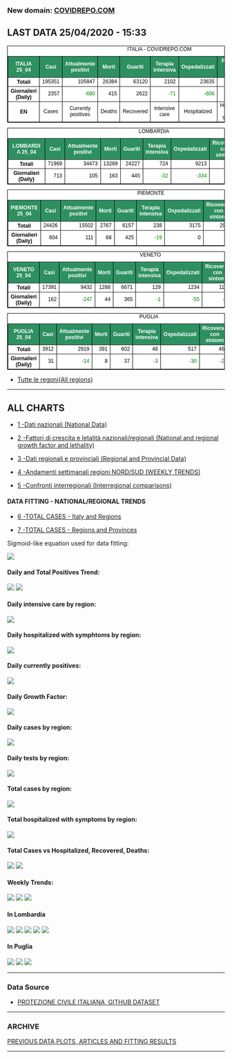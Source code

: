 <!-- start -->
### New domain: <a href="https://www.covidrepo.com/">COVIDREPO.COM</a>

## LAST DATA 25/04/2020 - 15:33

<table style=" color:black; font-size:12; font-family:arial; text-align:center; " cellpadding="2.5" cellspacing="0" border="1" bordercolor="black" bgcolor="#FFFFFF">
<caption>ITALIA - COVIDREPO.COM</caption>
<tr style="color:#FFFFFF;background:#2E9061">
<th>ITALIA 25_04</th>
<th>Casi</th>
<th>Attualmente positivi</th>
<th>Morti</th>
<th>Guariti</th>
<th>Terapia intensiva</th>
<th>Ospedalizzati</th>
<th>Ricoverati con sintomi</th>
<th>Isolamento domiciliare</th>
<th>Tamponi</th>
</tr>
<tr>
<th>Totali</th>
<td align="right"> 195351</td>
<td align="right"> 105847</td>
<td align="right"> 26384</td>
<td align="right"> 63120</td>
<td align="right"> 2102</td>
<td align="right"> 23635</td>
<td align="right"> 21533</td>
<td align="right"> 82212</td>
<td align="right"> 1707743</td>
</tr>
<tr>
<th>Giornalieri (Daily)</th>
<td align="right"> 2357</td>
<td align="right" style=" color:green; "> -680</td>
<td align="right"> 415</td>
<td align="right"> 2622</td>
<td align="right" style=" color:green; "> -71</td>
<td align="right" style=" color:green; "> -606</td>
<td align="right" style=" color:green; "> -535</td>
<td align="right" style=" color:green; "> -74</td>
<td align="right"> 65387</td>
</tr>
<tr>
<th>EN</th>
<td>Cases</td>
<td>Currently positives</td>
<td>Deaths</td>
<td>Recovered</td>
<td>Intensive care</td>
<td>Hospitalized</td>
<td>Hospitalized with symptoms</td>
<td>Home isolation</td>
<td>Tests</td>
</tr>
</table>

<table style=" color:black; font-size:12; font-family:arial; text-align:center; " cellpadding="2.5" cellspacing="0" border="1" bordercolor="black" bgcolor="#FFFFFF">
<caption>LOMBARDIA</caption>
<tr style="color:#FFFFFF;background:#2E9061">
<th>LOMBARDIA 25_04</th>
<th>Casi</th>
<th>Attualmente positivi</th>
<th>Morti</th>
<th>Guariti</th>
<th>Terapia intensiva</th>
<th>Ospedalizzati</th>
<th>Ricoverati con sintomi</th>
<th>Isolamento domiciliare</th>
<th>Tamponi</th>
</tr>
<tr>
<th>Totali</th>
<td align="right"> 71969</td>
<td align="right"> 34473</td>
<td align="right"> 13269</td>
<td align="right"> 24227</td>
<td align="right"> 724</td>
<td align="right"> 9213</td>
<td align="right"> 8489</td>
<td align="right"> 25260</td>
<td align="right"> 326940</td>
</tr>
<tr>
<th>Giornalieri (Daily)</th>
<td align="right"> 713</td>
<td align="right"> 105</td>
<td align="right"> 163</td>
<td align="right"> 445</td>
<td align="right" style=" color:green; "> -32</td>
<td align="right" style=" color:green; "> -334</td>
<td align="right" style=" color:green; "> -302</td>
<td align="right"> 439</td>
<td align="right"> 12642</td>
</tr>
</table>

<table style=" color:black; font-size:12; font-family:arial; text-align:center; " cellpadding="2.5" cellspacing="0" border="1" bordercolor="black" bgcolor="#FFFFFF">
<caption>PIEMONTE</caption>
<tr style="color:#FFFFFF;background:#2E9061">
<th>PIEMONTE 25_04</th>
<th>Casi</th>
<th>Attualmente positivi</th>
<th>Morti</th>
<th>Guariti</th>
<th>Terapia intensiva</th>
<th>Ospedalizzati</th>
<th>Ricoverati con sintomi</th>
<th>Isolamento domiciliare</th>
<th>Tamponi</th>
</tr>
<tr>
<th>Totali</th>
<td align="right"> 24426</td>
<td align="right"> 15502</td>
<td align="right"> 2767</td>
<td align="right"> 6157</td>
<td align="right"> 238</td>
<td align="right"> 3175</td>
<td align="right"> 2937</td>
<td align="right"> 12327</td>
<td align="right"> 131107</td>
</tr>
<tr>
<th>Giornalieri (Daily)</th>
<td align="right"> 604</td>
<td align="right"> 111</td>
<td align="right"> 68</td>
<td align="right"> 425</td>
<td align="right" style=" color:green; "> -19</td>
<td align="right"> 0</td>
<td align="right"> 19</td>
<td align="right"> 111</td>
<td align="right"> 5807</td>
</tr>
</table>

<table style=" color:black; font-size:12; font-family:arial; text-align:center; " cellpadding="2.5" cellspacing="0" border="1" bordercolor="black" bgcolor="#FFFFFF">
<caption>VENETO</caption>
<tr style="color:#FFFFFF;background:#2E9061">
<th>VENETO 25_04</th>
<th>Casi</th>
<th>Attualmente positivi</th>
<th>Morti</th>
<th>Guariti</th>
<th>Terapia intensiva</th>
<th>Ospedalizzati</th>
<th>Ricoverati con sintomi</th>
<th>Isolamento domiciliare</th>
<th>Tamponi</th>
</tr>
<tr>
<th>Totali</th>
<td align="right"> 17391</td>
<td align="right"> 9432</td>
<td align="right"> 1288</td>
<td align="right"> 6671</td>
<td align="right"> 129</td>
<td align="right"> 1234</td>
<td align="right"> 1105</td>
<td align="right"> 8198</td>
<td align="right"> 306977</td>
</tr>
<tr>
<th>Giornalieri (Daily)</th>
<td align="right"> 162</td>
<td align="right" style=" color:green; "> -247</td>
<td align="right"> 44</td>
<td align="right"> 365</td>
<td align="right" style=" color:green; "> -1</td>
<td align="right" style=" color:green; "> -55</td>
<td align="right" style=" color:green; "> -54</td>
<td align="right" style=" color:green; "> -192</td>
<td align="right"> 10081</td>
</tr>
</table>

<table style=" color:black; font-size:12; font-family:arial; text-align:center; " cellpadding="2.5" cellspacing="0" border="1" bordercolor="black" bgcolor="#FFFFFF">
<caption>PUGLIA</caption>
<tr style="color:#FFFFFF;background:#2E9061">
<th>PUGLIA 25_04</th>
<th>Casi</th>
<th>Attualmente positivi</th>
<th>Morti</th>
<th>Guariti</th>
<th>Terapia intensiva</th>
<th>Ospedalizzati</th>
<th>Ricoverati con sintomi</th>
<th>Isolamento domiciliare</th>
<th>Tamponi</th>
</tr>
<tr>
<th>Totali</th>
<td align="right"> 3912</td>
<td align="right"> 2919</td>
<td align="right"> 391</td>
<td align="right"> 602</td>
<td align="right"> 48</td>
<td align="right"> 517</td>
<td align="right"> 469</td>
<td align="right"> 2402</td>
<td align="right"> 54628</td>
</tr>
<tr>
<th>Giornalieri (Daily)</th>
<td align="right"> 31</td>
<td align="right" style=" color:green; "> -14</td>
<td align="right"> 8</td>
<td align="right"> 37</td>
<td align="right" style=" color:green; "> -3</td>
<td align="right" style=" color:green; "> -30</td>
<td align="right" style=" color:green; "> -27</td>
<td align="right"> 16</td>
<td align="right"> 2156</td>
</tr>
</table>


- [Tutte le regoni(All regions)](/Tables/regionsTable_25_04.md)

---

## ALL CHARTS

- [1 -Dati nazionali (National Data)](/RUN_25_04/RUN0/RUN.html)

- [2 -Fattori di crescita e letalità nazionali/regionali (National and regional growth factor and lethality)](/RUN_25_04/RUN6/RUN.html)

- [3 -Dati regionali e provinciali (Regional and Provincial Data)](/RUN_25_04/RUN2/RUN.html)

- [4 -Andamenti settimanali regioni NORD/SUD (WEEKLY TRENDS)](/RUN_25_04/RUN5/RUN.html)

- [5 -Confronti interregionali (Interregional comparisons)](/RUN_25_04/RUN4/RUN.html)

#### DATA FITTING - NATIONAL/REGIONAL TRENDS

- [6 -TOTAL CASES - Italy and Regions](/RUN_25_04/RUN1/RUN.html)

- [7 -TOTAL CASES - Regions and Provinces](/RUN_25_04/RUN13/RUN.html)

Sigmoid-like equation used for data fitting:

<img src="http://latex.codecogs.com/svg.latex?Sig = \frac{a}{e^{b(x+c)} + a1e^{b1(x+c1)} - d}" border="0"/>

#### Daily and Total Positives Trend:
<img src="https://marcelchiarello.github.io/showdata/RUN_25_04/RUN1/RUN_DATA_FIT_TOTAL_CASES_ITALY_REGIONS_01.png">
<img src="https://marcelchiarello.github.io/showdata/RUN_25_04/RUN1/RUN_DATA_FIT_TOTAL_CASES_ITALY_REGIONS_02.png">

#### Daily intensive care by region:
<img src="https://marcelchiarello.github.io/showdata/RUN_25_04/RUN4/RUN_INTEREGION_13.png">

#### Daily hospitalized with symphtoms by region:
<img src="https://marcelchiarello.github.io/showdata/RUN_25_04/RUN4/RUN_INTEREGION_14.png">

#### Daily currently positives:
<img src="https://marcelchiarello.github.io/showdata/RUN_25_04/RUN4/RUN_INTEREGION_15.png">

#### Daily Growth Factor:
<img src="https://marcelchiarello.github.io/showdata/RUN_25_04/RUN6/RUN_FACTORS_01.png">

#### Daily cases by region:
<img src="https://marcelchiarello.github.io/showdata/RUN_25_04/RUN4/RUN_INTEREGION_11.png">

#### Daily tests by region:
<img src="https://marcelchiarello.github.io/showdata/RUN_25_04/RUN4/RUN_INTEREGION_12.png">

#### Total cases by region:
<img src="https://marcelchiarello.github.io/showdata/RUN_25_04/RUN4/RUN_INTEREGION_01.png">

#### Total hospitalized with symptoms by region:
<img src="https://marcelchiarello.github.io/showdata/RUN_25_04/RUN4/RUN_INTEREGION_05.png">

#### Total Cases vs Hospitalized, Recovered, Deaths:
<img src="https://marcelchiarello.github.io/showdata/RUN_25_04/RUN0/RUN_DATA_ITALIA_01.png">


<img src="https://marcelchiarello.github.io/showdata/RUN_25_04/RUN0/RUN_DATA_ITALIA_04.png">

#### Weekly Trends:
<img src="https://marcelchiarello.github.io/showdata/RUN_25_04/RUN5/RUN_NEWTRENDS_01.png">
<img src="https://marcelchiarello.github.io/showdata/RUN_25_04/RUN5/RUN_NEWTRENDS_02.png">
<img src="https://marcelchiarello.github.io/showdata/RUN_25_04/RUN5/RUN_NEWTRENDS_03.png">


#### In Lombardia
<img src="https://marcelchiarello.github.io/showdata/RUN_25_04/RUN2/RUN_DATA_PROVINCE_08.png">
<img src="https://marcelchiarello.github.io/showdata/RUN_25_04/RUN1/RUN_DATA_FIT_TOTAL_CASES_ITALY_REGIONS_05.png">
<img src="https://marcelchiarello.github.io/showdata/RUN_25_04/RUN1/RUN_DATA_FIT_TOTAL_CASES_ITALY_REGIONS_06.png">
<img src="https://marcelchiarello.github.io/showdata/RUN_25_04/RUN13/RUN_DATA_FIT_TOTAL_CASES_PROVINCES_18.png">
<img src="https://marcelchiarello.github.io/showdata/RUN_25_04/RUN13/RUN_DATA_FIT_TOTAL_CASES_PROVINCES_20.png">

#### In Puglia
<img src="https://marcelchiarello.github.io/showdata/RUN_25_04/RUN2/RUN_DATA_PROVINCE_01.png">
<img src="https://marcelchiarello.github.io/showdata/RUN_25_04/RUN1/RUN_DATA_FIT_TOTAL_CASES_ITALY_REGIONS_03.png">
<img src="https://marcelchiarello.github.io/showdata/RUN_25_04/RUN1/RUN_DATA_FIT_TOTAL_CASES_ITALY_REGIONS_04.png">

---

### Data Source

- [PROTEZIONE CIVILE ITALIANA, GITHUB DATASET](https://github.com/pcm-dpc/COVID-19)

---

### ARCHIVE
[PREVIOUS DATA,PLOTS, ARTICLES AND FITTING RESULTS](/archive.md)

---
